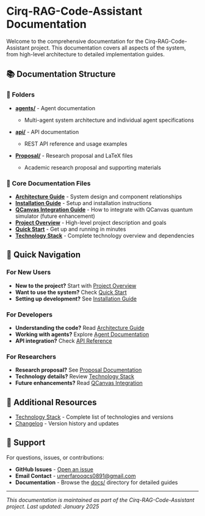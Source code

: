 # Cirq-RAG-Code-Assistant Documentation

Welcome to the comprehensive documentation for the Cirq-RAG-Code-Assistant project. This documentation covers all aspects of the system, from high-level architecture to detailed implementation guides.

## 📚 Documentation Structure

### 📁 Folders

- [**agents/**](agents/) - Agent documentation
  - Multi-agent system architecture and individual agent specifications
  
- [**api/**](api/) - API documentation
  - REST API reference and usage examples
  
- [**Proposal/**](Proposal/) - Research proposal and LaTeX files
  - Academic research proposal and supporting materials

### 📄 Core Documentation Files

- [**Architecture Guide**](architecture.md) - System design and component relationships
- [**Installation Guide**](installation.md) - Setup and installation instructions
- [**QCanvas Integration Guide**](integration.md) - How to integrate with QCanvas quantum simulator (future enhancement)
- [**Project Overview**](overview.md) - High-level project description and goals
- [**Quick Start**](quickstart.md) - Get up and running in minutes
- [**Technology Stack**](tech-stack.md) - Complete technology overview and dependencies

## 🚀 Quick Navigation

### For New Users
- **New to the project?** Start with [Project Overview](overview.md)
- **Want to use the system?** Check [Quick Start](quickstart.md)
- **Setting up development?** See [Installation Guide](installation.md)

### For Developers
- **Understanding the code?** Read [Architecture Guide](architecture.md)
- **Working with agents?** Explore [Agent Documentation](agents/README.md)
- **API integration?** Check [API Reference](api/README.md)

### For Researchers
- **Research proposal?** See [Proposal Documentation](Proposal/Project%20Proposal.pdf)
- **Technology details?** Review [Technology Stack](tech-stack.md)
- **Future enhancements?** Read [QCanvas Integration](integration.md)

## 📖 Additional Resources

- [Technology Stack](tech-stack.md) - Complete list of technologies and versions
- [Changelog](../CHANGELOG.md) - Version history and updates

## 🤝 Support

For questions, issues, or contributions:

- **GitHub Issues** - [Open an issue](https://github.com/Umer-Farooq-CS/Cirq-RAG-Code-Assistant/issues)
- **Email Contact** - umerfarooqcs0891@gmail.com
- **Documentation** - Browse the [docs/](.) directory for detailed guides

---

*This documentation is maintained as part of the Cirq-RAG-Code-Assistant project. Last updated: January 2025*